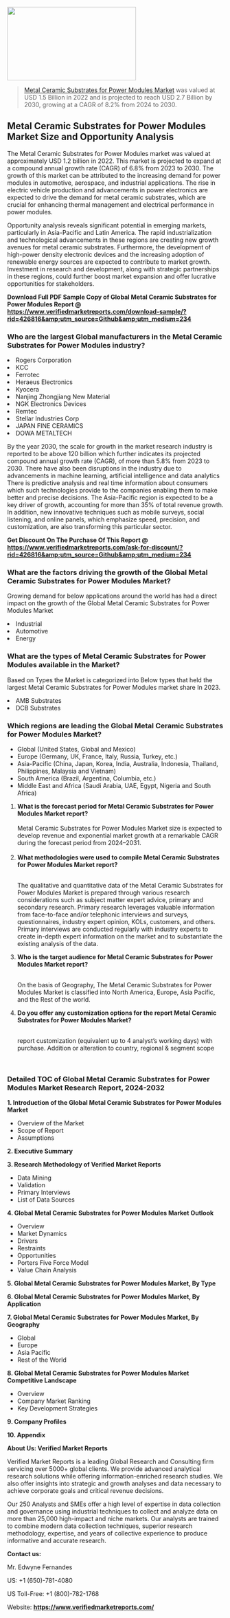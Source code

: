 <img src="https://ffe5etoiles.com/wp-content/uploads/2024/12/MST1-300x171.png" alt="" width="300" height="171" class="alignnone size-medium wp-image-20088" /><blockquote><p><p><a href="https://www.verifiedmarketreports.com/download-sample/?rid=426816&utm_source=Github&utm_medium=234" target="_blank">Metal Ceramic Substrates for Power Modules Market</a> was valued at USD 1.5 Billion in 2022 and is projected to reach USD 2.7 Billion by 2030, growing at a CAGR of 8.2% from 2024 to 2030.</p></blockquote><p><h2>Metal Ceramic Substrates for Power Modules Market Size and Opportunity Analysis</h2><p>The Metal Ceramic Substrates for Power Modules market was valued at approximately USD 1.2 billion in 2022. This market is projected to expand at a compound annual growth rate (CAGR) of 6.8% from 2023 to 2030. The growth of this market can be attributed to the increasing demand for power modules in automotive, aerospace, and industrial applications. The rise in electric vehicle production and advancements in power electronics are expected to drive the demand for metal ceramic substrates, which are crucial for enhancing thermal management and electrical performance in power modules.</p><p>Opportunity analysis reveals significant potential in emerging markets, particularly in Asia-Pacific and Latin America. The rapid industrialization and technological advancements in these regions are creating new growth avenues for metal ceramic substrates. Furthermore, the development of high-power density electronic devices and the increasing adoption of renewable energy sources are expected to contribute to market growth. Investment in research and development, along with strategic partnerships in these regions, could further boost market expansion and offer lucrative opportunities for stakeholders.</p></p><p class=""><strong>Download Full PDF Sample Copy of Global Metal Ceramic Substrates for Power Modules Report @ <a href="https://www.verifiedmarketreports.com/download-sample/?rid=426816&amp;utm_source=Github&amp;utm_medium=234" target="_blank">https://www.verifiedmarketreports.com/download-sample/?rid=426816&amp;utm_source=Github&amp;utm_medium=234</a></strong></p><h3 id="" class="">Who are the largest Global manufacturers in the Metal Ceramic Substrates for Power Modules industry?</h3><p><li>Rogers Corporation</li><li> KCC</li><li> Ferrotec</li><li> Heraeus Electronics</li><li> Kyocera</li><li> Nanjing Zhongjiang New Material</li><li> NGK Electronics Devices</li><li> Remtec</li><li> Stellar Industries Corp</li><li> JAPAN FINE CERAMICS</li><li> DOWA METALTECH</li></p><div class=""><div class="" dir="" data-message-author-role="" data-message-id="" data-message-model-slug=""><div class=""><div class=""><div class=""><div class="" dir="" data-message-author-role="" data-message-id="" data-message-model-slug=""><div class=""><div class=""><p>By the year 2030, the scale for growth in the market research industry is reported to be above 120 billion which further indicates its projected compound annual growth rate (CAGR), of more than 5.8% from 2023 to 2030. There have also been disruptions in the industry due to advancements in machine learning, artificial intelligence and data analytics There is predictive analysis and real time information about consumers which such technologies provide to the companies enabling them to make better and precise decisions. The Asia-Pacific region is expected to be a key driver of growth, accounting for more than 35% of total revenue growth. In addition, new innovative techniques such as mobile surveys, social listening, and online panels, which emphasize speed, precision, and customization, are also transforming this particular sector.</p><p><strong>Get Discount On The Purchase Of This Report @&nbsp; <a href="https://www.verifiedmarketreports.com/ask-for-discount/?rid=426816&amp;utm_source=Github&amp;utm_medium=234" target="_blank">https://www.verifiedmarketreports.com/ask-for-discount/?rid=426816&amp;utm_source=Github&amp;utm_medium=234</a></strong></p></div></div></div></div></div></div></div></div><h3 id="" class="">What are the factors driving the growth of the Global Metal Ceramic Substrates for Power Modules Market?</h3><p id="" class="">Growing demand for below applications around the world has had a direct impact on the growth of the Global Metal Ceramic Substrates for Power Modules Market</p><p id="" class=""><li>Industrial</li><li> Automotive</li><li> Energy</li></p><h3 id="" class="">What are the types of Metal Ceramic Substrates for Power Modules available in the Market?</h3><p id="" class="">Based on Types the Market is categorized into Below types that held the largest Metal Ceramic Substrates for Power Modules market share In 2023.</p><p id="" class=""><li>AMB Substrates</li><li> DCB Substrates</li></p><h3 id="" class="">Which regions are leading the Global Metal Ceramic Substrates for Power Modules Market?</h3><ul><li>Global (United States, Global and Mexico)</li><li>Europe (Germany, UK, France, Italy, Russia, Turkey, etc.)</li><li>Asia-Pacific (China, Japan, Korea, India, Australia, Indonesia, Thailand, Philippines, Malaysia and Vietnam)</li><li>South America (Brazil, Argentina, Columbia, etc.)</li><li>Middle East and Africa (Saudi Arabia, UAE, Egypt, Nigeria and South Africa)</li></ul><p><ol><li><strong>What is the forecast period for Metal Ceramic Substrates for Power Modules Market report?<br /></strong><br /><span data-sheets-root="1" data-sheets-value="{&quot;1&quot;:2,&quot;2&quot;:&quot;XXXX size is expected to develop revenue and exponential market growth at a remarkable CAGR during the forecast period from 2024&ndash;2030.&quot;}" data-sheets-userformat="{&quot;2&quot;:12674,&quot;4&quot;:{&quot;1&quot;:2,&quot;2&quot;:16776960},&quot;10&quot;:2,&quot;11&quot;:0,&quot;15&quot;:&quot;Arial&quot;,&quot;16&quot;:12}">Metal Ceramic Substrates for Power Modules Market size is expected to develop revenue and exponential market growth at a remarkable CAGR during the forecast period from 2024&ndash;2031.</span><br /><br /></li><li><strong>What methodologies were used to compile Metal Ceramic Substrates for Power Modules Market report?<br /><br /></strong><p>The qualitative and quantitative data of the&nbsp;Metal Ceramic Substrates for Power Modules Market is prepared through various research considerations such as subject matter expert advice, primary and secondary research. Primary research leverages valuable information from face-to-face and/or telephonic interviews and surveys, questionnaires, industry expert opinion, KOLs, customers, and others. Primary interviews are conducted regularly with industry experts to create in-depth expert information on the market and to substantiate the existing analysis of the data.&nbsp;</p></li><li><strong>Who is the target audience for Metal Ceramic Substrates for Power Modules Market report?<br /><br /></strong><p>On the basis of Geography, The&nbsp;Metal Ceramic Substrates for Power Modules Market is classified into North America, Europe, Asia Pacific, and the Rest of the world.</p></li><li><strong>Do you offer any customization options for the report Metal Ceramic Substrates for Power Modules Market?<br /><br /></strong><p>report customization (equivalent up to 4 analyst&rsquo;s working days) with purchase. Addition or alteration to country, regional &amp; segment scope</p><p>&nbsp;</p></li></ol></p><h3 id="" class="">Detailed TOC of Global Metal Ceramic Substrates for Power Modules Market Research Report, 2024-2032</h3><p id="" class=""><strong>1. Introduction of the Global Metal Ceramic Substrates for Power Modules Market</strong></p><ul><li>Overview of the Market</li><li>Scope of Report</li><li>Assumptions</li></ul><p id="" class=""><strong>2. Executive Summary</strong></p><p id="" class=""><strong>3. Research Methodology of&nbsp;Verified Market Reports</strong></p><ul><li>Data Mining</li><li>Validation</li><li>Primary Interviews</li><li>List of Data Sources</li></ul><p id="" class=""><strong>4. Global Metal Ceramic Substrates for Power Modules Market Outlook</strong></p><ul><li>Overview</li><li>Market Dynamics</li><li>Drivers</li><li>Restraints</li><li>Opportunities</li><li>Porters Five Force Model</li><li>Value Chain Analysis</li></ul><p id="" class=""><strong>5. Global Metal Ceramic Substrates for Power Modules Market, By&nbsp;Type</strong></p><p id="" class=""><strong>6. Global Metal Ceramic Substrates for Power Modules Market, By Application</strong></p><p id="" class=""><strong>7. Global Metal Ceramic Substrates for Power Modules Market, By Geography</strong></p><ul><li>Global</li><li>Europe</li><li>Asia Pacific</li><li>Rest of the World</li></ul><p id="" class=""><strong>8. Global Metal Ceramic Substrates for Power Modules Market Competitive Landscape</strong></p><ul><li>Overview</li><li>Company Market Ranking</li><li>Key Development Strategies</li></ul><p id="" class=""><strong>9. Company Profiles</strong></p><p id="" class=""><strong>10. Appendix</strong></p><p id="" class=""><strong>About Us: Verified Market Reports</strong></p><p id="" class="">Verified Market Reports is a leading Global Research and Consulting firm servicing over 5000+ global clients. We provide advanced analytical research solutions while offering information-enriched research studies. We also offer insights into strategic and growth analyses and data necessary to achieve corporate goals and critical revenue decisions.</p><p id="" class="">Our 250 Analysts and SMEs offer a high level of expertise in data collection and governance using industrial techniques to collect and analyze data on more than 25,000 high-impact and niche markets. Our analysts are trained to combine modern data collection techniques, superior research methodology, expertise, and years of collective experience to produce informative and accurate research.</p><p id="" class=""><strong>Contact us:</strong></p><p id="" class="">Mr. Edwyne Fernandes</p><p id="" class="">US: +1 (650)-781-4080</p><p id="" class="">US Toll-Free: +1 (800)-782-1768</p><p id="" class="">Website: <a target="" data-test-app-aware-link=""><strong>https://www.verifiedmarketreports.com/</strong></a></p>
